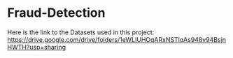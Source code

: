# Fraud-Detection
Here is the link to the Datasets used in this project:
https://drive.google.com/drive/folders/1eWLIUHOqARxNSTlqAs948v94BsjnHWTH?usp=sharing
